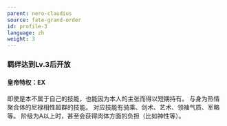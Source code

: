```yaml
---
parent: nero-claudius
source: fate-grand-order
id: profile-3
language: zh
weight: 3
---
```


### 羁绊达到Lv.3后开放

#### 皇帝特权：EX

即使是本不属于自己的技能，也能因为本人的主张而得以短期持有。
与身为热情聚合体的尼禄相性超群的技能。
对应技能有骑乘、剑术、艺术、领袖气质、军略等。
阶级为A以上时，甚至会获得肉体方面的负担（比如神性等）。
